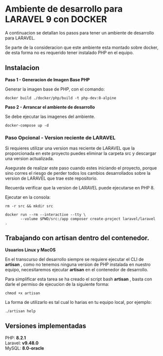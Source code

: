 # Ambiente de desarrollo para LARAVEL 9 con DOCKER

A continuacion se detallan los pasos para tener un ambiente de desarrollo para LARAVEL. 

Se parte de la consideracion que este ambiente esta montado sobre docker, de esta forma no es requerido tener instalado PHP en el equipo.


## Instalacion

**Paso 1 - Generacion de Imagen Base PHP**

Generar la imagen base de PHP, con el comando:

```shell script
docker build ./docker/php/build -t php-dev:8-alpine
```

**Paso 2 - Arrancar el ambiente de desarrollo**

Se debe ejecutar las imagenes del ambiente.

```shell script
docker-compose up -d
```

### Paso Opcional - Version reciente de LARAVEL

Si requieres utilizar una version mas reciente de LARAVEL que la proporcionada en este proyecto puedes eliminar la carpeta src y descargar una version actualizada.

Asegurate de realizar este paso cuando estes iniciando el proyecto, porque sino corres el riesgo de perder todos los cambios desarrollados sobre la version de LARAVEL que trae este repositorio.

Recuerda verificar que la version de LARAVEL puede ejecutarse en PHP 8.

Ejecutar en la consola: 

```shell script
rm -r src && mkdir src
```

```shell script
docker run --rm --interactive --tty \ 
       --volume $PWD/src:/app composer create-project laravel/laravel .
```

## Trabajando con artisan dentro del contenedor.

**Usuarios Linux y MacOS**

En el transcurso del desarrollo siempre se requiere ejecutar el CLI de **artisan** , como no tenemos ninguna version de PHP instalada en nuestro equipo, necesitaremos ejecutar **artisan** en el contenedor de desarrollo.

Para simplificar esta tarea se ha creado el script bash **artisan** , basta con darle el permiso de ejecucion de la siguiente forma:

```shell script
chmod +x artisan
````

La forma de utilizarlo es tal cual lo harias en tu equipo local, por ejemplo:


```shell script
./artisan help
```


## Versiones implementadas

PHP: **8.2.1**  
Laravel: **v9.48.0**  
MySQL: **8.0-oracle** 

